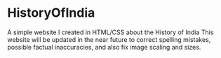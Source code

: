 # HistoryOfIndia
A simple website I created in HTML/CSS about the History of India
This website will be updated in the near future to correct spelling mistakes, possible factual inaccuracies, and also fix image scaling and sizes.
